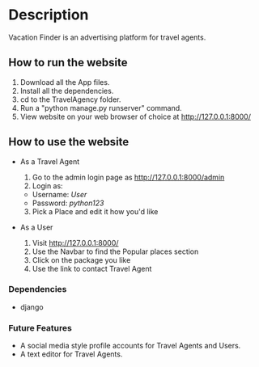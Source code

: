 # Description
Vacation Finder is an advertising platform for travel agents.
 
## How to run the website
1. Download all the App files.
2. Install all the dependencies. 
3. cd to the TravelAgency folder.
4. Run a "python manage.py runserver" command.
5. View website on your web browser of choice at http://127.0.0.1:8000/

## How to use the website
* As a Travel Agent
  1. Go to the admin login page as http://127.0.0.1:8000/admin
  2. Login as:
    * Username: *User*
    * Password: *python123*
  3. Pick a Place and edit it how you'd like

* As a User
  1. Visit http://127.0.0.1:8000/
  2. Use the Navbar to find the Popular places section
  3. Click on the package you like
  4. Use the link to contact Travel Agent

### Dependencies
* django

### Future Features
* A social media style profile accounts for Travel Agents and Users.
* A text editor for Travel Agents.

